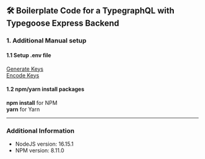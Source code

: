 
## 🛠️ Boilerplate Code for a TypegraphQL with Typegoose Express Backend

### 1. Additional Manual setup

#### 1.1 Setup .env file

[Generate Keys](https://travistidwell.com/jsencrypt/demo/)  
[Encode Keys](https://www.base64decode.org/)

#### 1.2 npm/yarn install packages
**npm install** for NPM  
**yarn** for Yarn





---

### Additional Information

- NodeJS version: 16.15.1 
- NPM version: 8.11.0

